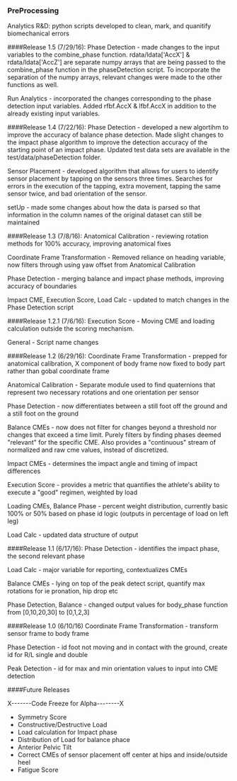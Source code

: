### PreProcessing
Analytics R&D: python scripts developed to clean, mark, and quanitify biomechanical errors

####Release 1.5 (7/29/16):
Phase Detection - made changes to the input variables to the combine_phase function. rdata/ldata['AccX'] & rdata/ldata['AccZ'] are separate numpy arrays that are being passed to the combine_phase function in the phaseDetection script. To incorporate the separation of the numpy arrays, relevant changes were made to the other functions as well.

Run Analytics - incorporated the changes corresponding to the phase detection input variables. Added rfbf.AccX & lfbf.AccX in addition to the already existing input variables.  

####Release 1.4 (7/22/16):
Phase Detection - developed a new algortihm to improve the accuracy of balance phase detection. Made slight changes to the impact phase algorithm to improve the detection accuracy of the starting point of an impact phase. Updated test data sets are available in the test/data/phaseDetection folder.

Sensor Placement - developed algorithm that allows for users to identify sensor placement by tapping on the sensors three times. Searches for errors in the execution of the tapping, extra movement, tapping the same sensor twice, and bad orientation of the sensor.

setUp - made some changes about how the data is parsed so that information in the column names of the original dataset can still be maintained

####Release 1.3 (7/8/16):
Anatomical Calibration - reviewing rotation methods for 100% accuracy, improving anatomical fixes

Coordinate Frame Transformation - Removed reliance on heading variable, now filters through using yaw offset from Anatomical Calibration

Phase Detection - merging balance and impact phase methods, improving accuracy of boundaries

Impact CME, Execution Score, Load Calc - updated to match changes in the Phase Detection script

####Release 1.2.1 (7/6/16):
Execution Score - Moving CME and loading calculation outside the scoring mechanism.

General - Script name changes

####Release 1.2 (6/29/16):
Coordinate Frame Transformation - prepped for anatomical calibration, X component of body frame now fixed to body part rather than gobal coordinate frame

Anatomical Calibration - Separate module used to find quaternions that represent two necessary rotations and one orientation per sensor

Phase Detection - now differentiates between a still foot off the ground and a still foot on the ground

Balance CMEs - now does not filter for changes beyond a threshold nor changes that exceed a time limit. Purely filters by finding phases deemed "relevant" for the specific CME. Also provides a "continuous" stream of normalized and raw cme values, instead of discretized.

Impact CMEs - determines the impact angle and timing of impact differences

Execution Score - provides a metric that quantifies the athlete's ability to execute a "good" regimen, weighted by load

Loading CMEs, Balance Phase - percent weight distribution, currently basic 100% or 50% based on phase id logic (outputs in percentage of load on left leg)

Load Calc - updated data structure of output

####Release 1.1 (6/17/16):
Phase Detection - identifies the impact phase, the second relevant phase

Load Calc - major variable for reporting, contextualizes CMEs

Balance CMEs - lying on top of the peak detect script, quantify max rotations for ie pronation, hip drop etc

Phase Detection, Balance - changed output values for body_phase function from [0,10,20,30] to [0,1,2,3]

####Release 1.0 (6/10/16)
Coordinate Frame Transformation - transform sensor frame to body frame

Phase Detection - id foot not moving and in contact with the ground, create id for R/L single and double 

Peak Detection - id for max and min orientation values to input into CME detection


####Future Releases

X-------Code Freeze for Alpha--------X

- Symmetry Score
- Constructive/Destructive Load
- Load calculation for Impact phase
- Distribution of Load for balance phace
- Anterior Pelvic Tilt
- Correct CMEs of sensor placement off center at hips and inside/outside heel
- Fatigue Score
